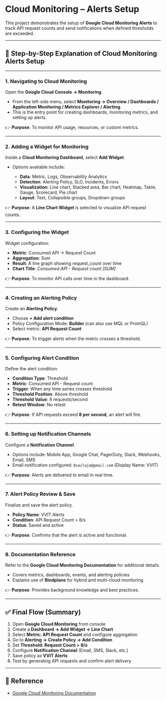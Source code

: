 
# Cloud Monitoring – Alerts Setup

This project demonstrates the setup of **Google Cloud Monitoring Alerts** to track API request counts and send notifications when defined thresholds are exceeded.

---

## 📌 Step-by-Step Explanation of Cloud Monitoring Alerts Setup

---

### **1. Navigating to Cloud Monitoring**

Open the **Google Cloud Console → Monitoring**.

* From the left-side menu, select **Monitoring → Overview / Dashboards / Application Monitoring / Metrics Explorer / Alerting**.
* This is the entry point for creating dashboards, monitoring metrics, and setting up alerts.

👉 **Purpose**: To monitor API usage, resources, or custom metrics.

---

### **2. Adding a Widget for Monitoring**

Inside a **Cloud Monitoring Dashboard**, select **Add Widget**.

* Options available include:

  * **Data**: Metric, Logs, Observability Analytics
  * **Detection**: Alerting Policy, SLO, Incidents, Errors
  * **Visualization**: Line chart, Stacked area, Bar chart, Heatmap, Table, Gauge, Scorecard, Pie chart
  * **Layout**: Text, Collapsible groups, Dropdown groups

👉 **Purpose**: A **Line Chart Widget** is selected to visualize API request counts.

---

### **3. Configuring the Widget**

Widget configuration:

* **Metric**: Consumed API → Request Count
* **Aggregation**: Sum
* **Result**: A line graph showing request\_count over time
* **Chart Title**: *Consumed API - Request count \[SUM]*

👉 **Purpose**: To monitor API calls over time in the dashboard.

---

### **4. Creating an Alerting Policy**

Create an **Alerting Policy**.

* Choose **+ Add alert condition**
* Policy Configuration Mode: **Builder** (can also use MQL or PromQL)
* Select metric: **API Request Count**

👉 **Purpose**: To trigger alerts when the metric crosses a threshold.

---

### **5. Configuring Alert Condition**

Define the alert condition:

* **Condition Type**: Threshold
* **Metric**: Consumed API - Request count
* **Trigger**: When any time series crosses threshold
* **Threshold Position**: Above threshold
* **Threshold Value**: 8 requests/second
* **Retest Window**: No retest

👉 **Purpose**: If API requests exceed **8 per second**, an alert will fire.

---

### **6. Setting up Notification Channels**

Configure a **Notification Channel**.

* Options include: Mobile App, Google Chat, PagerDuty, Slack, Webhooks, Email, SMS
* Email notification configured: `8sailaja@gmail.com` (Display Name: VVIT)

👉 **Purpose**: Alerts are delivered to email in real time.

---

### **7. Alert Policy Review & Save**

Finalize and save the alert policy.

* **Policy Name**: VVIT Alerts
* **Condition**: API Request Count > 8/s
* **Status**: Saved and active

👉 **Purpose**: Confirms that the alert is active and functional.

---

### **8. Documentation Reference**

Refer to the **Google Cloud Monitoring Documentation** for additional details.

* Covers metrics, dashboards, events, and alerting policies
* Explains use of **Bindplane** for hybrid and multi-cloud monitoring

👉 **Purpose**: Provides background knowledge and best practices.

---

## ✅ Final Flow (Summary)

1. Open **Google Cloud Monitoring** from console
2. Create a **Dashboard → Add Widget → Line Chart**
3. Select **Metric: API Request Count** and configure aggregation
4. Go to **Alerting → Create Policy → Add Condition**
5. Set **Threshold: Request Count > 8/s**
6. Configure **Notification Channel** (Email, SMS, Slack, etc.)
7. Save policy as **VVIT Alerts**
8. Test by generating API requests and confirm alert delivery

---

## 📖 Reference

* [Google Cloud Monitoring Documentation](https://cloud.google.com/monitoring/docs)



